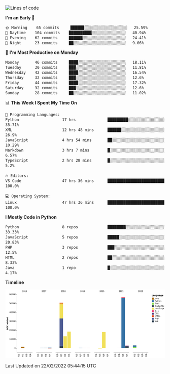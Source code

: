 <!--START_SECTION:waka-->
![Lines of code](https://img.shields.io/badge/From%20Hello%20World%20I%27ve%20Written-165%20Thousand%20lines%20of%20code-blue)

**I'm an Early 🐤** 

```text
🌞 Morning    65 commits     ██████░░░░░░░░░░░░░░░░░░░   25.59% 
🌆 Daytime    104 commits    ██████████░░░░░░░░░░░░░░░   40.94% 
🌃 Evening    62 commits     ██████░░░░░░░░░░░░░░░░░░░   24.41% 
🌙 Night      23 commits     ██░░░░░░░░░░░░░░░░░░░░░░░   9.06%

```
📅 **I'm Most Productive on Monday** 

```text
Monday       46 commits     ████░░░░░░░░░░░░░░░░░░░░░   18.11% 
Tuesday      30 commits     ███░░░░░░░░░░░░░░░░░░░░░░   11.81% 
Wednesday    42 commits     ████░░░░░░░░░░░░░░░░░░░░░   16.54% 
Thursday     32 commits     ███░░░░░░░░░░░░░░░░░░░░░░   12.6% 
Friday       44 commits     ████░░░░░░░░░░░░░░░░░░░░░   17.32% 
Saturday     32 commits     ███░░░░░░░░░░░░░░░░░░░░░░   12.6% 
Sunday       28 commits     ██░░░░░░░░░░░░░░░░░░░░░░░   11.02%

```


📊 **This Week I Spent My Time On** 

```text
💬 Programming Languages: 
Python                   17 hrs              █████████░░░░░░░░░░░░░░░░   35.71% 
XML                      12 hrs 48 mins      ██████░░░░░░░░░░░░░░░░░░░   26.9% 
JavaScript               4 hrs 54 mins       ██░░░░░░░░░░░░░░░░░░░░░░░   10.29% 
Markdown                 3 hrs 7 mins        █░░░░░░░░░░░░░░░░░░░░░░░░   6.57% 
TypeScript               2 hrs 28 mins       █░░░░░░░░░░░░░░░░░░░░░░░░   5.2%

🔥 Editors: 
VS Code                  47 hrs 36 mins      █████████████████████████   100.0%

💻 Operating System: 
Linux                    47 hrs 36 mins      █████████████████████████   100.0%

```

**I Mostly Code in Python** 

```text
Python                   8 repos             ████████░░░░░░░░░░░░░░░░░   33.33% 
JavaScript               5 repos             █████░░░░░░░░░░░░░░░░░░░░   20.83% 
PHP                      3 repos             ███░░░░░░░░░░░░░░░░░░░░░░   12.5% 
HTML                     2 repos             ██░░░░░░░░░░░░░░░░░░░░░░░   8.33% 
Java                     1 repo              █░░░░░░░░░░░░░░░░░░░░░░░░   4.17%

```


**Timeline**

![Chart not found](https://raw.githubusercontent.com/telesoho/telesoho/master/charts/bar_graph.png) 


 Last Updated on 22/02/2022 05:44:15 UTC
<!--END_SECTION:waka-->


<!--
**telesoho/telesoho** is a ✨ _special_ ✨ repository because its `README.md` (this file) appears on your GitHub profile.

Here are some ideas to get you started:

- 🔭 I’m currently working on ...
- 🌱 I’m currently learning ...
- 👯 I’m looking to collaborate on ...
- 🤔 I’m looking for help with ...
- 💬 Ask me about ...
- 📫 How to reach me: ...
- 😄 Pronouns: ...
- ⚡ Fun fact: ...
-->

